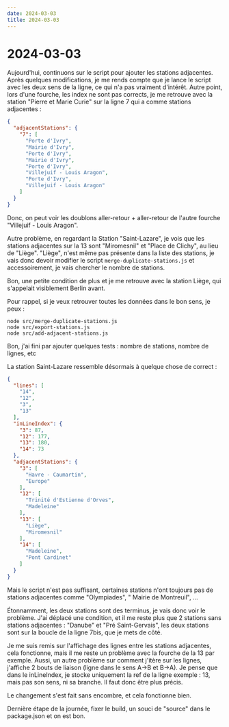 ```yaml
---
date: 2024-03-03
title: 2024-03-03
---
```


# 2024-03-03

Aujourd'hui, continuons sur le script pour ajouter les stations adjacentes.
Après quelques modifications, je me rends compte que je lance le script avec les deux sens de la ligne,
ce qui n'a pas vraiment d'intérêt.
Autre point, lors d'une fourche, les index ne sont pas corrects, je me retrouve avec la station "Pierre et Marie Curie"
sur la ligne 7 qui a comme stations adjacentes :

```json
{
  "adjacentStations": {
    "7": [
      "Porte d'Ivry",
      "Mairie d'Ivry",
      "Porte d'Ivry",
      "Mairie d'Ivry",
      "Porte d'Ivry",
      "Villejuif - Louis Aragon",
      "Porte d'Ivry",
      "Villejuif - Louis Aragon"
    ]
  }
}
```

Donc, on peut voir les doublons aller-retour + aller-retour de l'autre fourche "Villejuif - Louis Aragon".

Autre problème, en regardant la Station "Saint-Lazare", je vois que les stations adjacentes sur la 13 sont "Miromesnil"
et "Place de Clichy", au lieu de "Liège".
"Liège", n'est même pas présente dans la liste des stations, je vais donc devoir modifier le
script
`merge-duplicate-stations.js`
et accessoirement, je vais chercher le nombre de stations.

Bon, une petite condition de plus et je me retrouve avec la station Liège, qui s'appelait visiblement Berlin avant.

Pour rappel, si je veux retrouver toutes les données dans le bon sens, je peux :

```shell
node src/merge-duplicate-stations.js
node src/export-stations.js
node src/add-adjacent-stations.js
```

Bon, j'ai fini par ajouter quelques tests : nombre de stations, nombre de lignes, etc

La station Saint-Lazare ressemble désormais à quelque chose de correct :

```json
{
  "lines": [
    "14",
    "12",
    "3",
    "13"
  ],
  "inLineIndex": {
    "3": 87,
    "12": 177,
    "13": 180,
    "14": 73
  },
  "adjacentStations": {
    "3": [
      "Havre - Caumartin",
      "Europe"
    ],
    "12": [
      "Trinité d'Estienne d'Orves",
      "Madeleine"
    ],
    "13": [
      "Liège",
      "Miromesnil"
    ],
    "14": [
      "Madeleine",
      "Pont Cardinet"
    ]
  }
}
```

Mais le script n'est pas suffisant, certaines stations n'ont toujours pas de stations adjacentes comme "Olympiades", "
Mairie de Montreuil", …

Étonnamment, les deux stations sont des terminus, je vais donc voir le problème.
J'ai déplacé une condition, et il me reste plus que 2 stations sans stations adjacentes : "Danube" et "Pré
Saint-Gervais", les deux stations sont sur la boucle de la ligne 7bis, que je mets de côté.

Je me suis remis sur l'affichage des lignes entre les stations adjacentes, cela fonctionne,
mais il me reste un problème avec la fourche de la 13 par exemple.
Aussi, un autre problème sur comment j'itère sur les lignes, j'affiche 2 bouts de liaison (ligne dans le sens A->B et
B->A).
Je pense que dans le inLineIndex, je stocke uniquement la ref de la ligne exemple : 13, mais pas son sens, ni sa
branche.
Il faut donc être plus précis.

Le changement s'est fait sans encombre, et cela fonctionne bien.

Dernière étape de la journée, fixer le build, un souci de "source" dans le package.json et on est bon.
